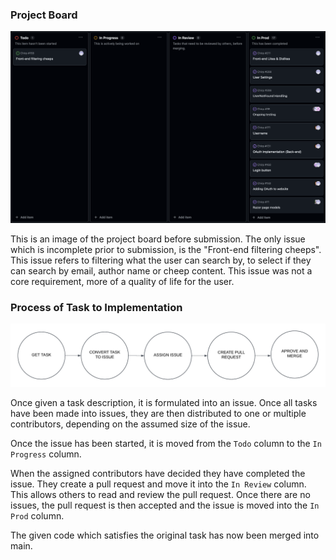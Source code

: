 <!-- Show a screenshot of your project board right before hand-in. Briefly describe which tasks are still unresolved, i.e., which features are missing from your applications or which functionality is incomplete.

Briefly describe and illustrate the flow of activities that happen from the new creation of an issue (task description), over development, etc. until a feature is finally merged into the main branch of your repository. -->

### Project Board

![Current Project Board](../../images/project_board.png)

<!--! last updated the 17 december -->

This is an image of the project board before submission. The only issue which is incomplete prior to submission, is the "Front-end filtering cheeps".
This issue refers to filtering what the user can search by, to select if they can search by email, author name or cheep content.
This issue was not a core requirement, more of a quality of life for the user.

### Process of Task to Implementation

![Task to in main branch](../../images/taskToInProd.png)

Once given a task description, it is formulated into an issue. Once all tasks have been made into issues, they are then distributed to one or multiple contributors, depending on the assumed size of the issue.

Once the issue has been started, it is moved from the `Todo` column to the `In Progress` column. 

When the assigned contributors have decided they have completed the issue. They create a pull request and move it into the `In Review` column. This allows others to read and review the pull request. Once there are no issues, the pull request is then accepted and the issue is moved into the `In Prod` column.

The given code which satisfies the original task has now been merged into main. 
